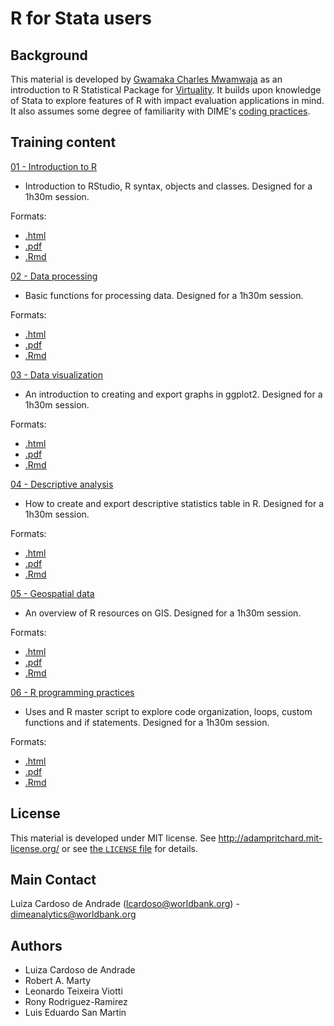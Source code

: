 # R for Stata users

## Background

This material is developed by [Gwamaka Charles Mwamwaja](https://www.linkedin.com/in/gwamakacharles/) as an introduction to R Statistical Package for [Virtuality](). It builds upon knowledge of Stata to explore features of R with impact evaluation applications in mind. It also assumes some degree of familiarity with DIME's [coding practices](https://dimewiki.worldbank.org/wiki/Stata_Coding_Practices).

## Training content

[01 - Introduction to R](https://raw.githack.com/GwamakaCharles/r-training/blob/main/Presentations/01-intro-to-R.html)

- Introduction to RStudio, R syntax, objects and classes. Designed for a 1h30m session.

Formats:

- [.html](https://raw.githack.com/worldbank/dime-r-training/master/Presentations/01-intro-to-R.html)
- [.pdf](https://raw.githack.com/worldbank/dime-r-training/master/Presentations/01-intro-to-R.pdf)
- [.Rmd](https://raw.githack.com/worldbank/dime-r-training/master/Presentations/01-intro-to-R.Rmd)

[02 - Data processing](https://raw.githack.com/worldbank/dime-r-training/master/Presentations/02-data-processing.html)

- Basic functions for processing data. Designed for a 1h30m session.

Formats:

- [.html](https://raw.githack.com/worldbank/dime-r-training/master/Presentations/02-data-processing.html)
- [.pdf](https://raw.githack.com/worldbank/dime-r-training/master/Presentations/02-data-processing.pdf)
- [.Rmd](https://raw.githack.com/worldbank/dime-r-training/master/Presentations/02-data-processing.Rmd)

[03 - Data visualization](https://raw.githack.com/worldbank/dime-r-training/master/Presentations/03-data-visualization.html)

- An introduction to creating and export graphs in ggplot2. Designed for a 1h30m session.

Formats:

- [.html](https://raw.githack.com/worldbank/dime-r-training/master/Presentations/03-data-visualization.html)
- [.pdf](https://raw.githack.com/worldbank/dime-r-training/master/Presentations/03-data-visualization.pdf)
- [.Rmd](https://raw.githack.com/worldbank/dime-r-training/master/Presentations/03-data-visualization.Rmd)

[04 - Descriptive analysis](https://raw.githack.com/worldbank/dime-r-training/master/Presentations/04-descriptive-analysis.html)

- How to create and export descriptive statistics table in R. Designed for a 1h30m session.

Formats:

- [.html](https://raw.githack.com/worldbank/dime-r-training/master/Presentations/04-descriptive-analysis.html)
- [.pdf](https://raw.githack.com/worldbank/dime-r-training/master/Presentations/04-descriptive-analysis.pdf)
- [.Rmd](https://raw.githack.com/worldbank/dime-r-training/master/Presentations/04-descriptive-analysis.Rmd)

[05 - Geospatial data](https://raw.githack.com/worldbank/dime-r-training/master/Presentations/05-spatial-data.html)

- An overview of R resources on GIS. Designed for a 1h30m session.

Formats:

- [.html](https://raw.githack.com/worldbank/dime-r-training/master/Presentations/05-spatial-data.html)
- [.pdf](https://raw.githack.com/worldbank/dime-r-training/master/Presentations/05-spatial-data.pdf)
- [.Rmd](https://raw.githack.com/worldbank/dime-r-training/master/Presentations/05-spatial-data.Rmd)

[06 - R programming practices](https://raw.githack.com/worldbank/dime-r-training/master/Presentations/06-R-programming-practices.html)

- Uses and R master script to explore code organization, loops, custom functions and if statements. Designed for a 1h30m session.

Formats:

- [.html](https://raw.githack.com/worldbank/dime-r-training/master/Presentations/06-R-programming-practices.html)
- [.pdf](https://raw.githack.com/worldbank/dime-r-training/master/Presentations/06-R-programming-practices.pdf)
- [.Rmd](https://raw.githack.com/worldbank/dime-r-training/master/Presentations/06-R-programming-practices.Rmd)

## License

This material is developed under MIT license. See http://adampritchard.mit-license.org/ or see [the `LICENSE` file](https://github.com/worldbank/ietoolkit/blob/master/LICENSE) for details.

## Main Contact

Luiza Cardoso de Andrade (lcardoso@worldbank.org) - dimeanalytics@worldbank.org

## Authors

- Luiza Cardoso de Andrade
- Robert A. Marty
- Leonardo Teixeira Viotti
- Rony Rodriguez-Ramirez
- Luis Eduardo San Martin
